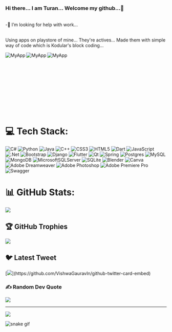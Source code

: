 ### Hi there... I am Turan... Welcome my github...👋
<br>
-🤔 I’m looking for help with work...<br><br>
<!--
**turanedizsacakli/turanedizsacakli** is a ✨ _special_ ✨ repository because its `README.md` (this file) appears on your GitHub profile.

Here are some ideas to get you started:

- 🔭 I’m currently working on ...
- 🌱 I’m currently learning ...
- 👯 I’m looking to collaborate on ...

- 💬 Ask me about ...
- 📫 How to reach me: ...
- 😄 Pronouns: ...
- ⚡ Fun fact: ...
-->
## 🌐 Socials:
[![Discord](https://img.shields.io/badge/Discord-%237289DA.svg?logo=discord&logoColor=white)](https://discord.gg/yaz...) [![Instagram](https://img.shields.io/badge/Instagram-%23E4405F.svg?logo=Instagram&logoColor=white)](https://instagram.com/https://www.instagram.com/turanedizsacakli/) [![LinkedIn](https://img.shields.io/badge/LinkedIn-%230077B5.svg?logo=linkedin&logoColor=white)](https://linkedin.com/in/https://linkedin.com/in/turanedizsacakli) [![Medium](https://img.shields.io/badge/Medium-12100E?logo=medium&logoColor=white)](https://medium.com/@https://medium.com/@siyahtes) [![Twitter](https://img.shields.io/badge/Twitter-%231DA1F2.svg?logo=Twitter&logoColor=white)](https://twitter.com/yaz...) [![YouTube](https://img.shields.io/badge/YouTube-%23FF0000.svg?logo=YouTube&logoColor=white)](https://youtube.com/@yaz...) 
<!--
<div align="center">
<a href="https://www.instagram.com/turanedizsacakli/"><img align="center" src="https://img.shields.io/badge/Instagram-E4405F?style=for-the-badge&logo=instagram&logoColor=white" alt="Instagram Badge"></a>
<a href="https://www.linkedin.com/in/turanedizsacakli/"><img width="120px" align="center" src="https://img.shields.io/badge/LinkedIn-blue?style=for-the-badge&logo=linkedin&logoColor=white" alt="LinkedIn Badge"></a> 
<a href="https://www.sololearn.com/profile/21129144"><img align="center" src="https://img.shields.io/badge/-Sololearn-3a464b?style=for-the-badge&logo=Sololearn&logoColor=white" alt="Sololearn Badge"></a>
<br><br>
</div>
-->
<p>Using apps on playstore of mine... They're actives... Made them with simple way of code which is Kodular's block coding...</p>

<!--myapps-->
<div align="center">
<a href="https://play.google.com/store/apps/details?id=io.kodular.turanedizsacakli.Anayasa_Hukuku_DY"><img align="left" src="https://play-lh.googleusercontent.com/5_9GG_LPtEMzv0P4HmH3eAuhtSmzXIisftHRrS1WrZs6G6u93wZPpdNNhLNdgiR8sJY=w240-h480-rw" alt="MyApp"></a>
<a href="https://play.google.com/store/apps/details?id=io.kodular.turanedizsacakli.Uzmanlik_Sinavlari_Denemeler"><img align="left" src="https://play-lh.googleusercontent.com/of2ILi_z4UKwV1Qw0r9zSE0J6l2zO_PaHxNVOW5eRKb80cPHdjC2UF9RiJK2yF6rqfc=w240-h480-rw" alt="MyApp"></a>
<a href="https://play.google.com/store/apps/details?id=io.kodular.turanedizsacakli.Hakimlik_Ders_Notlari_IyukSureler_v1"><img align="left" src="https://play-lh.googleusercontent.com/LxD7PiActfGljCC0UvQw_a0B46lCToKgBuGsN6V092-LwM5FkZD1AKuUEKhQ3raIGlQ=w240-h480-rw" alt="MyApp"></a></div> <br><br><br><br><br><br><br><br><br><br><br>


# 💻 Tech Stack:
![C#](https://img.shields.io/badge/c%23-%23239120.svg?style=for-the-badge&logo=c-sharp&logoColor=white) ![Python](https://img.shields.io/badge/python-3670A0?style=for-the-badge&logo=python&logoColor=ffdd54) ![Java](https://img.shields.io/badge/java-%23ED8B00.svg?style=for-the-badge&logo=java&logoColor=white) ![C++](https://img.shields.io/badge/c++-%2300599C.svg?style=for-the-badge&logo=c%2B%2B&logoColor=white) ![CSS3](https://img.shields.io/badge/css3-%231572B6.svg?style=for-the-badge&logo=css3&logoColor=white) ![HTML5](https://img.shields.io/badge/html5-%23E34F26.svg?style=for-the-badge&logo=html5&logoColor=white) ![Dart](https://img.shields.io/badge/dart-%230175C2.svg?style=for-the-badge&logo=dart&logoColor=white) ![JavaScript](https://img.shields.io/badge/javascript-%23323330.svg?style=for-the-badge&logo=javascript&logoColor=%23F7DF1E) ![.Net](https://img.shields.io/badge/.NET-5C2D91?style=for-the-badge&logo=.net&logoColor=white) ![Bootstrap](https://img.shields.io/badge/bootstrap-%23563D7C.svg?style=for-the-badge&logo=bootstrap&logoColor=white) ![Django](https://img.shields.io/badge/django-%23092E20.svg?style=for-the-badge&logo=django&logoColor=white) ![Flutter](https://img.shields.io/badge/Flutter-%2302569B.svg?style=for-the-badge&logo=Flutter&logoColor=white) ![Qt](https://img.shields.io/badge/Qt-%23217346.svg?style=for-the-badge&logo=Qt&logoColor=white) ![Spring](https://img.shields.io/badge/spring-%236DB33F.svg?style=for-the-badge&logo=spring&logoColor=white) ![Postgres](https://img.shields.io/badge/postgres-%23316192.svg?style=for-the-badge&logo=postgresql&logoColor=white) ![MySQL](https://img.shields.io/badge/mysql-%2300f.svg?style=for-the-badge&logo=mysql&logoColor=white) ![MongoDB](https://img.shields.io/badge/MongoDB-%234ea94b.svg?style=for-the-badge&logo=mongodb&logoColor=white) ![MicrosoftSQLServer](https://img.shields.io/badge/Microsoft%20SQL%20Sever-CC2927?style=for-the-badge&logo=microsoft%20sql%20server&logoColor=white) ![SQLite](https://img.shields.io/badge/sqlite-%2307405e.svg?style=for-the-badge&logo=sqlite&logoColor=white) ![Blender](https://img.shields.io/badge/blender-%23F5792A.svg?style=for-the-badge&logo=blender&logoColor=white) ![Canva](https://img.shields.io/badge/Canva-%2300C4CC.svg?style=for-the-badge&logo=Canva&logoColor=white) ![Adobe Dreamweaver](https://img.shields.io/badge/Adobe%20Dreamweaver-FF61F6.svg?style=for-the-badge&logo=Adobe%20Dreamweaver&logoColor=white) ![Adobe Photoshop](https://img.shields.io/badge/adobephotoshop-%2331A8FF.svg?style=for-the-badge&logo=adobephotoshop&logoColor=white) ![Adobe Premiere Pro](https://img.shields.io/badge/Adobe%20Premiere%20Pro-9999FF.svg?style=for-the-badge&logo=Adobe%20Premiere%20Pro&logoColor=white) ![Swagger](https://img.shields.io/badge/-Swagger-%23Clojure?style=for-the-badge&logo=swagger&logoColor=white)

# 📊 GitHub Stats:
<!--![](https://github-readme-stats.vercel.app/api?username=turanedizsacakli&theme=vue-dark&hide_border=false&include_all_commits=false&count_private=false)<br/>-->
![](https://github-readme-streak-stats.herokuapp.com/?user=turanedizsacakli&theme=vue-dark&hide_border=false)<br/>
<!--![](https://github-readme-stats.vercel.app/api/top-langs/?username=turanedizsacakli&theme=vue-dark&hide_border=false&include_all_commits=false&count_private=false&layout=compact)-->

## 🏆 GitHub Trophies
![](https://github-profile-trophy.vercel.app/?username=turanedizsacakli&theme=matrix&no-frame=false&no-bg=true&margin-w=4)

## 🐦 Latest Tweet
[![](https://gtce.itsvg.in/api?username=yaz...)](https://github.com/VishwaGauravIn/github-twitter-card-embed)

### ✍️ Random Dev Quote
![](https://quotes-github-readme.vercel.app/api?type=horizontal&theme=gruvbox)

<!-- ### 😂 Random Dev Meme
<img src="https://random-memer.herokuapp.com/" width="512px"/>
-->
---
[![](https://visitcount.itsvg.in/api?id=turanedizsacakli&icon=0&color=3)](https://visitcount.itsvg.in)

<!-- Proudly created with GPRM ( https://gprm.itsvg.in ) -->


<!-- platane/snk works, it just puts it on a new branch -->
![snake gif](https://github.com/turanedizsacakli/turanedizsacakli/blob/output/github-contribution-grid-snake.svg)
